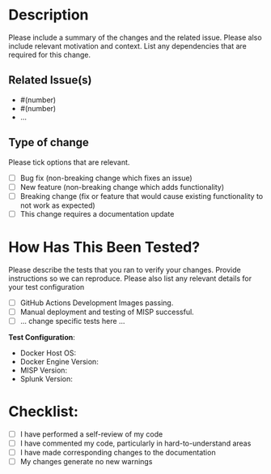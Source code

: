 # Description

Please include a summary of the changes and the related issue. Please also
include relevant motivation and context. List any dependencies that are required
for this change.

## Related Issue(s)

* #(number)
* #(number)
* ...

## Type of change

Please tick options that are relevant.

- [ ] Bug fix (non-breaking change which fixes an issue)
- [ ] New feature (non-breaking change which adds functionality)
- [ ] Breaking change (fix or feature that would cause existing functionality to not work as expected)
- [ ] This change requires a documentation update

# How Has This Been Tested?

Please describe the tests that you ran to verify your changes. Provide instructions so we can reproduce. Please also
list any relevant details for your test configuration

- [ ] GitHub Actions Development Images passing.
- [ ] Manual deployment and testing of MISP successful.
- [ ] ... change specific tests here ...

**Test Configuration**:
* Docker Host OS:
* Docker Engine Version:
* MISP Version:
* Splunk Version:

# Checklist:

- [ ] I have performed a self-review of my code
- [ ] I have commented my code, particularly in hard-to-understand areas
- [ ] I have made corresponding changes to the documentation
- [ ] My changes generate no new warnings
